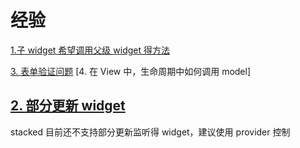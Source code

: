 # 经验

[1.子 widget 希望调用父级 widget 得方法](https://github.com/FilledStacks/stacked/issues/352)

[3. 表单验证问题](https://github.com/FilledStacks/stacked/issues/382)
[4. 在 View 中，生命周期中如何调用 model]

## [2. 部分更新 widget](https://github.com/FilledStacks/stacked/issues/472)

stacked 目前还不支持部分更新监听得 widget，建议使用 provider 控制
